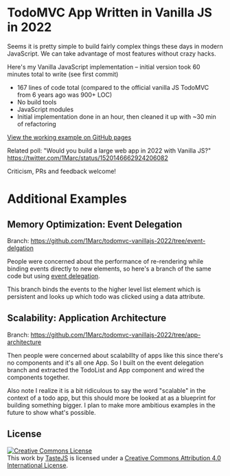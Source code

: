 # TodoMVC App Written in Vanilla JS in 2022

Seems it is pretty simple to build fairly complex things these days in modern JavaScript. We can take advantage of most features without crazy hacks. 

Here's my Vanilla JavaScript implementation – initial version took 60 minutes total to write (see first commit)

- 167 lines of code total (compared to the official vanilla JS TodoMVC from 6 years ago was 900+ LOC)
- No build tools
- JavaScript modules
- Initial implementation done in an hour, then cleaned it up with ~30 min of refactoring

[View the working example on GitHub pages](https://1marc.github.io/todomvc-vanillajs-2022/)

Related poll: "Would you build a large web app in 2022 with Vanilla JS?" https://twitter.com/1Marc/status/1520146662924206082

Criticism, PRs and feedback welcome!

# Additional Examples

## Memory Optimization: Event Delegation

Branch: https://github.com/1Marc/todomvc-vanillajs-2022/tree/event-delgation

People were concerned about the performance of re-rendering while binding events directly to new elements, so here's a branch of the same code but using [event delegation](https://github.com/1Marc/todomvc-vanillajs-2022/blob/event-delgation/js/app.js#L51-L78). 

This branch binds the events to the higher level list element which is persistent and looks up which todo was clicked using a data attribute.

## Scalability: Application Architecture

Branch: https://github.com/1Marc/todomvc-vanillajs-2022/tree/app-architecture

Then people were concerned about scalabillty of apps like this since there's no components and it's all one App. So I built on the event delegation branch and extracted the TodoList and App component and wired the components together.

Also note I realize it is a bit ridiculous to say the word "scalable" in the context of a todo app, but this should more be looked at as a blueprint for building something bigger. I plan to make more ambitious examples in the future to show what's possible.

## License

<a rel="license" href="http://creativecommons.org/licenses/by/4.0/deed.en_US"><img alt="Creative Commons License" style="border-width:0" src="http://i.creativecommons.org/l/by/4.0/80x15.png" /></a><br />This <span xmlns:dct="http://purl.org/dc/terms/" href="http://purl.org/dc/dcmitype/InteractiveResource" rel="dct:type">work</span> by <a xmlns:cc="http://creativecommons.org/ns#" href="http://sindresorhus.com" property="cc:attributionName" rel="cc:attributionURL">TasteJS</a> is licensed under a <a rel="license" href="http://creativecommons.org/licenses/by/4.0/deed.en_US">Creative Commons Attribution 4.0 International License</a>.

